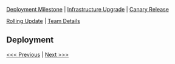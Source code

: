 [Deployment Milestone](../README.md) | [Infrastructure Upgrade](/infrastructure-upgrade/infra-upgrade.md) | [Canary Release](/canary-release/can-rel.md)

[Rolling Update](/rolling-update/rol-update.md) | [Team Details](/Team.md)

Deployment
----------------------------------

[<<< Previous](../README.md) | [Next >>>](/infrastructure-upgrade/infra-upgrade.md)